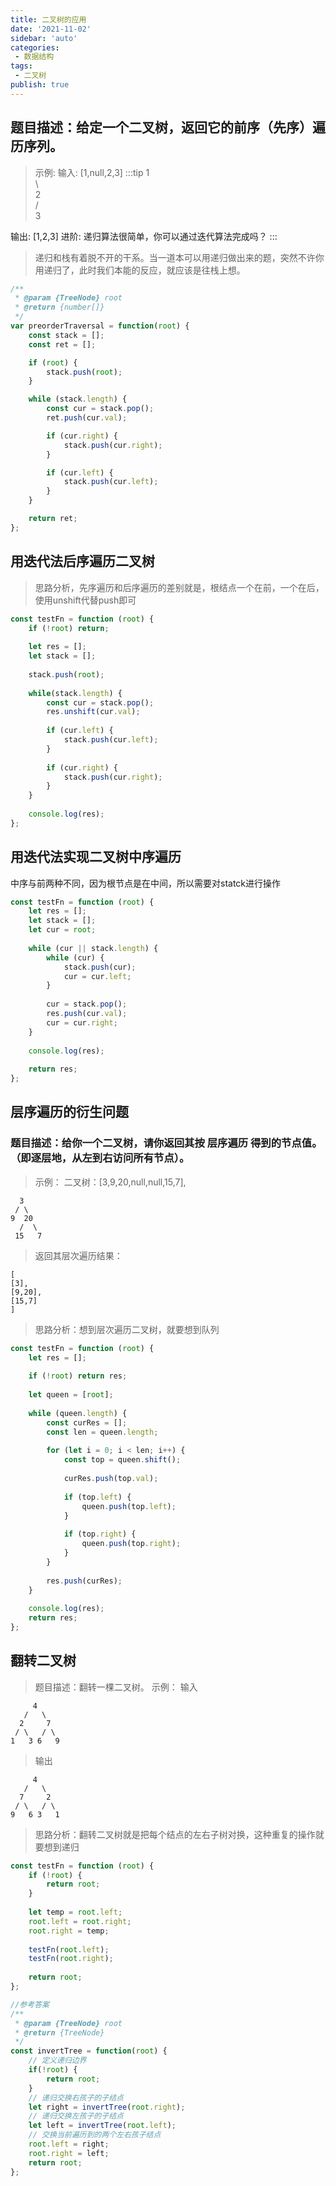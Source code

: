 ```yaml
---
title: 二叉树的应用
date: '2021-11-02'
sidebar: 'auto'
categories:
 - 数据结构
tags:
 - 二叉树
publish: true
---
```


## 题目描述：给定一个二叉树，返回它的前序（先序）遍历序列。
> 示例:
输入: [1,null,2,3]
:::tip
1   
 \   
  2   
 /  
3 

输出: [1,2,3]
进阶: 递归算法很简单，你可以通过迭代算法完成吗？
:::

> 递归和栈有着脱不开的干系。当一道本可以用递归做出来的题，突然不许你用递归了，此时我们本能的反应，就应该是往栈上想。  
```js
/**
 * @param {TreeNode} root
 * @return {number[]}
 */
var preorderTraversal = function(root) {
    const stack = [];
    const ret = [];

    if (root) {
        stack.push(root);
    }

    while (stack.length) {
        const cur = stack.pop();
        ret.push(cur.val);

        if (cur.right) {
            stack.push(cur.right);
        }

        if (cur.left) {
            stack.push(cur.left);
        }
    }

    return ret;
};
```

## 用迭代法后序遍历二叉树
> 思路分析，先序遍历和后序遍历的差别就是，根结点一个在前，一个在后，使用unshift代替push即可
```js
const testFn = function (root) {
	if (!root) return;
	
	let res = [];
	let stack = [];
	
	stack.push(root);
	
	while(stack.length) {
		const cur = stack.pop();
		res.unshift(cur.val);
		
		if (cur.left) {
			stack.push(cur.left);
		}
		
		if (cur.right) {
			stack.push(cur.right);
		}
	}
	
	console.log(res);
};
```

## 用迭代法实现二叉树中序遍历
中序与前两种不同，因为根节点是在中间，所以需要对statck进行操作
```js
const testFn = function (root) {
	let res = [];
	let stack = [];
	let cur = root;
	
	while (cur || stack.length) {
		while (cur) {
			stack.push(cur);
			cur = cur.left;
		}
		
		cur = stack.pop();
		res.push(cur.val);
		cur = cur.right;
	}
	
	console.log(res);
	
	return res;
};
```

## 层序遍历的衍生问题    
### 题目描述：给你一个二叉树，请你返回其按 层序遍历 得到的节点值。 （即逐层地，从左到右访问所有节点）。
> 示例：
二叉树：[3,9,20,null,null,15,7],
```
  3
 / \
9  20
  /  \
 15   7
```
> 返回其层次遍历结果：
```
[
[3],
[9,20],
[15,7]
]
```
> 思路分析：想到层次遍历二叉树，就要想到队列
```js
const testFn = function (root) {
	let res = [];
	
	if (!root) return res;
	
	let queen = [root];
	
	while (queen.length) {
		const curRes = [];
		const len = queen.length;
		
		for (let i = 0; i < len; i++) {
			const top = queen.shift();
			
			curRes.push(top.val);
			
			if (top.left) {
				queen.push(top.left);
			}
			
			if (top.right) {
				queen.push(top.right);
			}
		}
		
		res.push(curRes);
	}
	
	console.log(res);
	return res;
};
```


## 翻转二叉树
> 题目描述：翻转一棵二叉树。
> 示例：
> 输入
```
     4
   /   \
  2     7
 / \   / \
1   3 6   9
```
> 输出
```
     4
   /   \
  7     2
 / \   / \
9   6 3   1
```
> 思路分析：翻转二叉树就是把每个结点的左右子树对换，这种重复的操作就要想到递归
```js
const testFn = function (root) {
	if (!root) {
		return root;
	}
	
	let temp = root.left;
	root.left = root.right;
	root.right = temp;
	
	testFn(root.left);
	testFn(root.right);
	
	return root;
};
```

```js
//参考答案
/**
 * @param {TreeNode} root
 * @return {TreeNode}
 */
const invertTree = function(root) {
    // 定义递归边界
    if(!root) {
        return root;
    }
    // 递归交换右孩子的子结点
    let right = invertTree(root.right);
    // 递归交换左孩子的子结点
    let left = invertTree(root.left);
    // 交换当前遍历到的两个左右孩子结点
    root.left = right;
    root.right = left;
    return root;
};
```